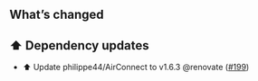 ## What’s changed

## ⬆️ Dependency updates

- ⬆️ Update philippe44/AirConnect to v1.6.3 @renovate ([#199](https://github.com/hassio-addons/addon-aircast/pull/199))
